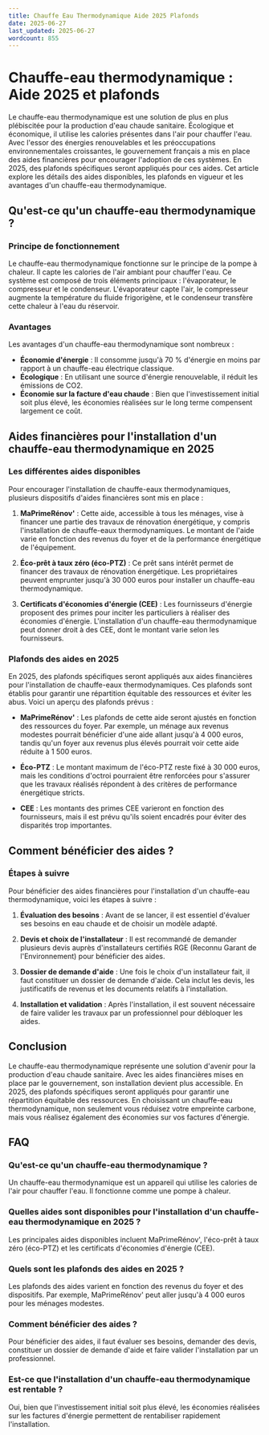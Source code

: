 ```yaml
---
title: Chauffe Eau Thermodynamique Aide 2025 Plafonds
date: 2025-06-27
last_updated: 2025-06-27
wordcount: 855
---
```


# Chauffe-eau thermodynamique : Aide 2025 et plafonds

Le chauffe-eau thermodynamique est une solution de plus en plus plébiscitée pour la production d'eau chaude sanitaire. Écologique et économique, il utilise les calories présentes dans l'air pour chauffer l'eau. Avec l'essor des énergies renouvelables et les préoccupations environnementales croissantes, le gouvernement français a mis en place des aides financières pour encourager l'adoption de ces systèmes. En 2025, des plafonds spécifiques seront appliqués pour ces aides. Cet article explore les détails des aides disponibles, les plafonds en vigueur et les avantages d'un chauffe-eau thermodynamique.

## Qu'est-ce qu'un chauffe-eau thermodynamique ?

### Principe de fonctionnement

Le chauffe-eau thermodynamique fonctionne sur le principe de la pompe à chaleur. Il capte les calories de l'air ambiant pour chauffer l'eau. Ce système est composé de trois éléments principaux : l'évaporateur, le compresseur et le condenseur. L'évaporateur capte l'air, le compresseur augmente la température du fluide frigorigène, et le condenseur transfère cette chaleur à l'eau du réservoir.

### Avantages

Les avantages d'un chauffe-eau thermodynamique sont nombreux :

- **Économie d'énergie** : Il consomme jusqu'à 70 % d'énergie en moins par rapport à un chauffe-eau électrique classique.
- **Écologique** : En utilisant une source d'énergie renouvelable, il réduit les émissions de CO2.
- **Économie sur la facture d'eau chaude** : Bien que l'investissement initial soit plus élevé, les économies réalisées sur le long terme compensent largement ce coût.

## Aides financières pour l'installation d'un chauffe-eau thermodynamique en 2025

### Les différentes aides disponibles

Pour encourager l'installation de chauffe-eaux thermodynamiques, plusieurs dispositifs d'aides financières sont mis en place :

1. **MaPrimeRénov'** : Cette aide, accessible à tous les ménages, vise à financer une partie des travaux de rénovation énergétique, y compris l'installation de chauffe-eaux thermodynamiques. Le montant de l'aide varie en fonction des revenus du foyer et de la performance énergétique de l'équipement.

2. **Éco-prêt à taux zéro (éco-PTZ)** : Ce prêt sans intérêt permet de financer des travaux de rénovation énergétique. Les propriétaires peuvent emprunter jusqu'à 30 000 euros pour installer un chauffe-eau thermodynamique.

3. **Certificats d'économies d'énergie (CEE)** : Les fournisseurs d'énergie proposent des primes pour inciter les particuliers à réaliser des économies d'énergie. L'installation d'un chauffe-eau thermodynamique peut donner droit à des CEE, dont le montant varie selon les fournisseurs.

### Plafonds des aides en 2025

En 2025, des plafonds spécifiques seront appliqués aux aides financières pour l'installation de chauffe-eaux thermodynamiques. Ces plafonds sont établis pour garantir une répartition équitable des ressources et éviter les abus. Voici un aperçu des plafonds prévus :

- **MaPrimeRénov'** : Les plafonds de cette aide seront ajustés en fonction des ressources du foyer. Par exemple, un ménage aux revenus modestes pourrait bénéficier d'une aide allant jusqu'à 4 000 euros, tandis qu'un foyer aux revenus plus élevés pourrait voir cette aide réduite à 1 500 euros.

- **Éco-PTZ** : Le montant maximum de l'éco-PTZ reste fixé à 30 000 euros, mais les conditions d'octroi pourraient être renforcées pour s'assurer que les travaux réalisés répondent à des critères de performance énergétique stricts.

- **CEE** : Les montants des primes CEE varieront en fonction des fournisseurs, mais il est prévu qu'ils soient encadrés pour éviter des disparités trop importantes.

## Comment bénéficier des aides ?

### Étapes à suivre

Pour bénéficier des aides financières pour l'installation d'un chauffe-eau thermodynamique, voici les étapes à suivre :

1. **Évaluation des besoins** : Avant de se lancer, il est essentiel d'évaluer ses besoins en eau chaude et de choisir un modèle adapté.

2. **Devis et choix de l'installateur** : Il est recommandé de demander plusieurs devis auprès d'installateurs certifiés RGE (Reconnu Garant de l'Environnement) pour bénéficier des aides.

3. **Dossier de demande d'aide** : Une fois le choix d'un installateur fait, il faut constituer un dossier de demande d'aide. Cela inclut les devis, les justificatifs de revenus et les documents relatifs à l'installation.

4. **Installation et validation** : Après l'installation, il est souvent nécessaire de faire valider les travaux par un professionnel pour débloquer les aides.

## Conclusion

Le chauffe-eau thermodynamique représente une solution d'avenir pour la production d'eau chaude sanitaire. Avec les aides financières mises en place par le gouvernement, son installation devient plus accessible. En 2025, des plafonds spécifiques seront appliqués pour garantir une répartition équitable des ressources. En choisissant un chauffe-eau thermodynamique, non seulement vous réduisez votre empreinte carbone, mais vous réalisez également des économies sur vos factures d'énergie. 

## FAQ

### Qu'est-ce qu'un chauffe-eau thermodynamique ?

Un chauffe-eau thermodynamique est un appareil qui utilise les calories de l'air pour chauffer l'eau. Il fonctionne comme une pompe à chaleur.

### Quelles aides sont disponibles pour l'installation d'un chauffe-eau thermodynamique en 2025 ?

Les principales aides disponibles incluent MaPrimeRénov', l'éco-prêt à taux zéro (éco-PTZ) et les certificats d'économies d'énergie (CEE).

### Quels sont les plafonds des aides en 2025 ?

Les plafonds des aides varient en fonction des revenus du foyer et des dispositifs. Par exemple, MaPrimeRénov' peut aller jusqu'à 4 000 euros pour les ménages modestes.

### Comment bénéficier des aides ?

Pour bénéficier des aides, il faut évaluer ses besoins, demander des devis, constituer un dossier de demande d'aide et faire valider l'installation par un professionnel.

### Est-ce que l'installation d'un chauffe-eau thermodynamique est rentable ?

Oui, bien que l'investissement initial soit plus élevé, les économies réalisées sur les factures d'énergie permettent de rentabiliser rapidement l'installation.